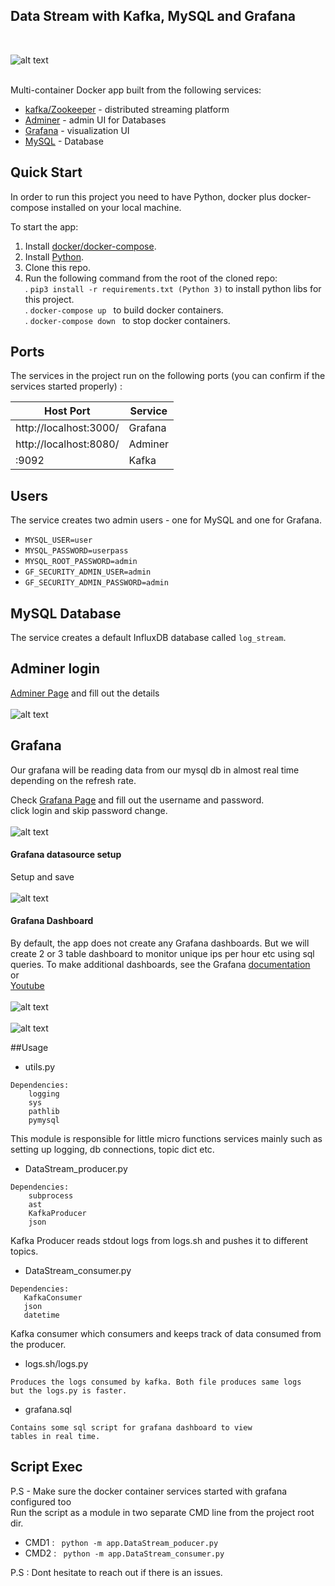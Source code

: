 ## Data Stream with Kafka, MySQL and Grafana
<br>

![alt text](images/sketch.PNG)

<br>
Multi-container Docker app built from the following services:

* [kafka/Zookeeper](https://kafka.apache.org/) - distributed streaming platform
* [Adminer](https://www.adminer.org/) - admin UI for Databases
* [Grafana](https://grafana.com/) - visualization UI
* [MySQL](https://www.mysql.com/) - Database


## Quick Start
In order to run this project you need to have Python, docker plus docker-compose installed
on your local machine.

To start the app:

1. Install [docker/docker-compose](https://docs.docker.com/compose/install/).
1. Install [Python](https://www.python.org/downloads/).
1. Clone this repo.
1. Run the following command from the root of the cloned repo:
     <br /> . ```pip3 install -r requirements.txt (Python 3)``` to install python libs 
     for this project.
     <br />. ```docker-compose up ``` to build docker containers.
     <br />. ```docker-compose down ``` to stop docker containers.


## Ports
The services in the project run on the following ports 
(you can confirm if the services started properly) :

Host Port | Service
------------ | -------------
| http://localhost:3000/      | Grafana       |
|http://localhost:8080/       | Adminer       | 
|:9092       | Kafka         | 

## Users

The service creates two admin users - one for MySQL and one for Grafana. 

- `MYSQL_USER=user`
- `MYSQL_PASSWORD=userpass`
- `MYSQL_ROOT_PASSWORD=admin`
- `GF_SECURITY_ADMIN_USER=admin`
- `GF_SECURITY_ADMIN_PASSWORD=admin`

## MySQL Database
The service creates a default InfluxDB database called `log_stream`.

## Adminer login
[Adminer Page](http://localhost:8080/ ) and fill out the details
<br> 
<br> ![alt text](images/db_login.PNG)


## Grafana
Our grafana will be reading data from our mysql db in almost real time depending on the
refresh rate.

Check  [Grafana Page](http://localhost:3000/ ) and fill out the username and password.
<br> click login and skip password change.
<br>
<br>![alt text](images/grafana_login.PNG)
<br>
#### Grafana datasource setup
Setup and save
<br>
<br>![alt text](images/datasource.PNG)
<br>

#### Grafana Dashboard
By default, the app does not create any Grafana dashboards. But we will create
2 or 3 table dashboard to monitor unique ips per hour etc using sql queries.
To make additional dashboards, see the Grafana 
[documentation](https://grafana.com/docs/grafana/latest/features/datasources/mysql/#time-series-queries)
<br>or<br>
[Youtube](https://www.youtube.com/watch?v=4qpI4T6_bUw&fbclid=IwAR3Qx-1hyKk3WQXNzywswMFT22aFquRyKzA227ykxJdNhh___-we0FkduEg)
<br>
<br>![alt text](images/dashboard1.PNG)
<br>
<br>![alt text](images/dashboard3.PNG)



##Usage


* utils.py
```
Dependencies:
    logging
    sys
    pathlib
    pymysql
```
This module is responsible for little micro functions services mainly 
such as setting up logging, db connections, topic dict etc.

* DataStream_producer.py
```
Dependencies:
    subprocess
    ast
    KafkaProducer
    json
```
Kafka Producer reads stdout logs from logs.sh and pushes it to different topics.

* DataStream_consumer.py
```
Dependencies:
   KafkaConsumer
   json
   datetime
```
Kafka consumer which consumers and keeps track of data consumed from the producer.

* logs.sh/logs.py
```
Produces the logs consumed by kafka. Both file produces same logs
but the logs.py is faster.
```


* grafana.sql
```
Contains some sql script for grafana dashboard to view
tables in real time.
```





## Script Exec
P.S - Make sure the docker container services started with grafana configured too
<br> Run the script as a module in two separate CMD line from the project root dir.
- CMD1 : ` python -m app.DataStream_poducer.py`
- CMD2 : ` python -m app.DataStream_consumer.py`


P.S : Dont hesitate to reach out if there is an issues.